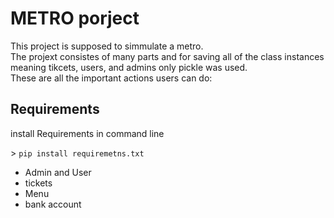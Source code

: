 
# METRO porject
<p>This project is supposed to simmulate a metro.<br>
The projext consistes of many parts and for saving all of the class instances meaning tikcets, users, and admins only pickle was used.<br>
These are all the important actions users can do:</p>

## Requirements
<p>install Requirements in command line</p>
> <code>pip install requiremetns.txt</code>

<ul>
<li> Admin and User
<li> tickets
<li> Menu
<li> bank account
</ul>





